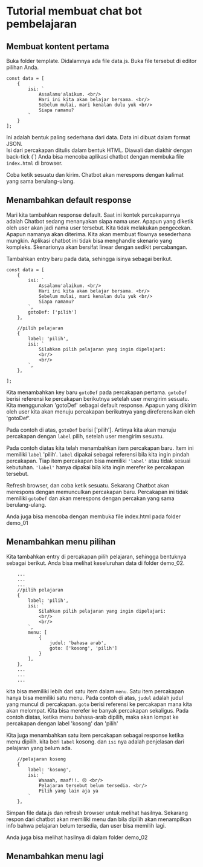 # Tutorial membuat chat bot pembelajaran

## Membuat kontent pertama
Buka folder template. 
Didalamnya ada file data.js. 
Buka file tersebut di editor pilihan Anda.

```
const data = [
    {
        isi: `
            Assalamu'alaikum. <br/>
            Hari ini kita akan belajar bersama. <br/>
            Sebelum mulai, mari kenalan dulu yuk <br/>
            Siapa namamu?
        `
    }
];
```

Ini adalah bentuk paling sederhana dari data. Data ini dibuat dalam format JSON.  
Isi dari percakapan ditulis dalam bentuk HTML. Diawali dan diakhir dengan back-tick (\`)
Anda bisa mencoba aplikasi chatbot dengan membuka file `index.html` di browser.

Coba ketik sesuatu dan kirim.
Chatbot akan merespons dengan kalimat yang sama berulang-ulang.

## Menambahkan default response

Mari kita tambahkan response default.
Saat ini kontek percakapannya adalah Chatbot sedang menanyakan siapa nama user.
Apapun yang diketik oleh user akan jadi nama user tersebut. Kita tidak melakukan pengecekan.
Apapun namanya akan diterima.
Kita akan membuat flownya sesederhana mungkin.
Aplikasi chatbot ini tidak bisa menghandle skenario yang kompleks.
Skenarionya akan bersifat linear dengan sedikit percabangan.

Tambahkan entry baru pada data, sehingga isinya sebagai berikut.

```
const data = [
    {
        isi: `
            Assalamu'alaikum. <br/>
            Hari ini kita akan belajar bersama. <br/>
            Sebelum mulai, mari kenalan dulu yuk <br/>
            Siapa namamu?
        `,
        gotoDef: ['pilih']
    },

    //pilih pelajaran
    {
        label: 'pilih',
        isi: `
            Silahkan pilih pelajaran yang ingin dipelajari:
            <br/>
            <br/>
        `,
    },

];
```

Kita menambahkan key baru `gotoDef` pada percakapan pertama. `gotoDef` berisi referensi ke percakapan berikutnya setelah user mengirim sesuatu. 
Kita menggunakan 'gotoDef' sebagai default response. Apapun yang dikirim oleh user kita akan menuju percakapan berikutnya yang direferensikan oleh 'gotoDef'.

Pada contoh di atas, `gotoDef` berisi  ['pilih']. Artinya kita akan menuju percakapan dengan `label` pilih, setelah user mengirim sesuatu.

Pada contoh diatas kita telah menambahkan item percakapan baru. Item ini memiliki `label` 'pilih'. `label` dipakai sebagai referensi bila kita ingin pindah percakapan.
Tiap item percakapan bisa memiliki `'label'` atau tidak sesuai kebutuhan. `'label'` hanya dipakai bila kita ingin merefer ke percakapan tersebut.

Refresh browser, dan coba ketik sesuatu. Sekarang Chatbot akan merespons dengan memunculkan percakapan baru.
Percakapan ini tidak memiliki `gotoDef` dan akan merespons dengan percakan yang sama berulang-ulang.

Anda juga bisa mencoba dengan membuka file index.html pada folder demo_01

## Menambahkan menu pilihan

Kita tambahkan entry di percakapan pilih pelajaran, sehingga bentuknya sebagai berikut.
Anda bisa melihat keseluruhan data di folder demo_02.

```
    ...
    ...
    ...
    //pilih pelajaran
    {
        label: 'pilih',
        isi: `
            Silahkan pilih pelajaran yang ingin dipelajari:
            <br/>
            <br/>
        `,
        menu: [
            {
                judul: 'bahasa arab',
                goto: ['kosong', 'pilih']
            }
        ],
    },
    ...
    ...
    ...
```

kita bisa memiliki lebih dari satu item dalam `menu`. Satu item percakapan hanya bisa memiliki satu menu.
Pada contoh di atas, `judul` adalah judul yang muncul di percakapan. `goto` berisi referensi ke percakapan mana kita akan melompat. Kita bisa merefer ke banyak percakapan sekaligus. Pada contoh diatas, ketika menu bahasa-arab dipilih, maka akan lompat ke percakapan dengan label 'kosong' dan 'pilih'

Kita juga menambahkan satu item percakapan sebagai response ketika menu dipilih.
kita beri `label` kosong. dan `isi` nya adalah penjelasan dari pelajaran yang belum ada.

```
    //pelajaran kosong
    {
        label: 'kosong',
        isi: `
            Waaaah, maaf!!. 😥 <br/> 
            Pelajaran tersebut belum tersedia. <br/> 
            Pilih yang lain aja ya
        `
    },
```

Simpan file data.js dan refresh browser untuk melihat hasilnya. Sekarang respon dari chatbot akan memiliki menu dan bila dipilih akan menampilkan info bahwa pelajaran belum tersedia, dan user bisa memilih lagi. 

Anda juga bisa melihat hasilnya di dalam folder demo_02

## Menambahkan menu lagi
